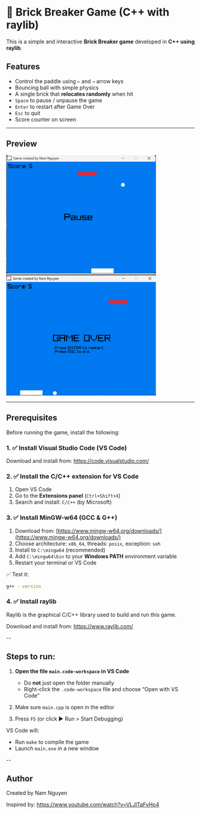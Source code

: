 # 🧱 Brick Breaker Game (C++ with raylib)

This is a simple and interactive **Brick Breaker game** developed in **C++ using raylib**.

## Features

- Control the paddle using `←` and `→` arrow keys
- Bouncing ball with simple physics
- A single brick that **relocates randomly** when hit
- `Space` to pause / unpause the game
- `Enter` to restart after Game Over
- `Esc` to quit
- Score counter on screen

---

## Preview

<p align="left">
  <img src="brick.png" alt="Brick Game" width="400"/>
  <img src="game_over.png" alt="Game Over" width="400"/>
</p>

---

## Prerequisites

Before running the game, install the following:

### 1. ✅ Install **Visual Studio Code (VS Code)**

Download and install from: https://code.visualstudio.com/

### 2. ✅ Install the **C/C++ extension** for VS Code

1. Open VS Code
2. Go to the **Extensions panel** (`Ctrl+Shift+X`)
3. Search and install: `C/C++` (by Microsoft)

### 3. ✅ Install **MinGW-w64** (GCC & G++)

1. Download from: [https://www.mingw-w64.org/downloads/](https://www.mingw-w64.org/downloads/)
2. Choose architecture: `x86_64`, threads: `posix`, exception: `seh`
3. Install to `C:\mingw64` (recommended)
4. Add `C:\mingw64\bin` to your **Windows PATH** environment variable
5. Restart your terminal or VS Code

✅ Test it:
```bash
g++ --version
```
### 4. ✅ Install raylib 

Raylib is the graphical C/C++ library used to build and run this game.

Download and install from: https://www.raylib.com/

-- 

## Steps to run:

1. **Open the file `main.code-workspace` in VS Code**
   - Do **not** just open the folder manually
   - Right-click the `.code-workspace` file and choose “Open with VS Code”

2. Make sure `main.cpp` is open in the editor

3. Press `F5` (or click ▶️ Run > Start Debugging)

VS Code will:
- Run `make` to compile the game
- Launch `main.exe` in a new window

--

## Author
Created by Nam Nguyen

Inspired by: https://www.youtube.com/watch?v=VLJlTaFvHo4